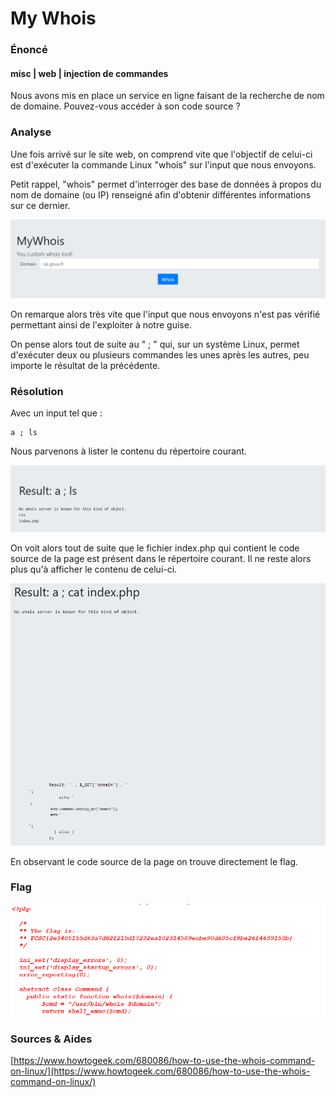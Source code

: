 # My Whois

### Énoncé 

#### misc \| web \| injection de commandes

Nous avons mis en place un service en ligne faisant de la recherche de nom de domaine. Pouvez-vous accéder à son code source ?

### Analyse

Une fois arrivé sur le site web, on comprend vite que l'objectif de celui-ci est d'exécuter la commande Linux "whois" sur l'input que nous envoyons. 

Petit rappel, "whois" permet d'interroger des base de données à propos du nom de domaine \(ou IP\) renseigné afin d'obtenir différentes informations sur ce dernier. 

![alt text](https://github.com/AnthoLaMalice/CTF-Writeups/blob/main/FCSC2021/pictures/My%20whois.PNG)

On remarque alors très vite que l'input que nous envoyons n'est pas vérifié permettant ainsi de l'exploiter à notre guise. 

On pense alors tout de suite au "  ;  " qui, sur un système Linux, permet d'exécuter deux ou plusieurs commandes les unes après les autres, peu importe le résultat de la précédente. 

### Résolution

Avec un input tel que :  

```text
a ; ls
```

Nous parvenons à lister le contenu du répertoire courant. 

![alt text](https://github.com/AnthoLaMalice/CTF-Writeups/blob/main/FCSC2021/pictures/mywhois2.PNG)

On voit alors tout de suite que le fichier index.php qui contient le code source de la page est présent dans le répertoire courant. Il ne reste alors plus qu'à afficher le contenu de celui-ci. 

![alt text](https://github.com/AnthoLaMalice/CTF-Writeups/blob/main/FCSC2021/pictures/mywhois4.PNG)

En observant le code source de la page on trouve directement le flag. 

### Flag 

![alt text](https://github.com/AnthoLaMalice/CTF-Writeups/blob/main/FCSC2021/pictures/mywhois5.PNG)

### Sources & Aides

[https://www.howtogeek.com/680086/how-to-use-the-whois-command-on-linux/](https://www.howtogeek.com/680086/how-to-use-the-whois-command-on-linux/)





